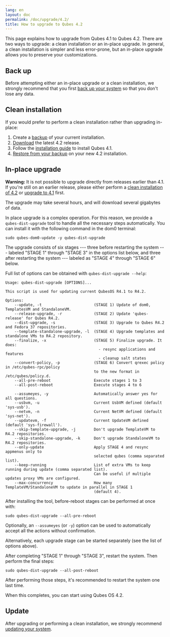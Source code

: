 ```yaml
---
lang: en
layout: doc
permalink: /doc/upgrade/4.2/
title: How to upgrade to Qubes 4.2
---
```


This page explains how to upgrade from Qubes 4.1 to Qubes 4.2. There are two
ways to upgrade: a clean installation or an in-place upgrade. In general, a
clean installation is simpler and less error-prone, but an in-place upgrade
allows you to preserve your customizations.

## Back up

Before attempting either an in-place upgrade or a clean installation, we
strongly recommend that you first [back up your
system](/doc/how-to-back-up-restore-and-migrate/) so that you don't lose any
data.

## Clean installation

If you would prefer to perform a clean installation rather than upgrading
in-place:

1. Create a
   [backup](/doc/how-to-back-up-restore-and-migrate/#creating-a-backup) of your
   current installation.
2. [Download](/downloads/) the latest 4.2 release.
3. Follow the [installation guide](/doc/installation-guide/) to install Qubes
   4.1.
4. [Restore from your
   backup](/doc/how-to-back-up-restore-and-migrate/#restoring-from-a-backup) on
   your new 4.2 installation.

## In-place upgrade

**Warning:** It is not possible to upgrade directly from releases earlier than
4.1. If you're still on an earlier release, please either perform a [clean
installation of 4.2](#clean-installation) or [upgrade to
4.1](/doc/upgrade/4.1/) first.

The upgrade may take several hours, and will download several gigabytes of
data.

In place upgrade is a complex operation. For this reason, we provide a
`qubes-dist-upgrade` tool to handle all the necessary steps automatically. You
can install it with the following command in the dom0 terminal:

    sudo qubes-dom0-update -y qubes-dist-upgrade

The upgrade consists of six stages --- three before restarting the system ---
labeled "STAGE 1" through "STAGE 3" in the options list below, and three after restarting the system --- labeled as "STAGE 4" through "STAGE 6" below.

Full list of options can be obtained with `qubes-dist-upgrade --help`:

    Usage: qubes-dist-upgrade [OPTIONS]...

    This script is used for updating current QubesOS R4.1 to R4.2.
    
    Options:
        --update, -t                       (STAGE 1) Update of dom0, TemplatesVM and StandaloneVM.
        --release-upgrade, -r              (STAGE 2) Update 'qubes-release' for Qubes R4.2.
        --dist-upgrade, -s                 (STAGE 3) Upgrade to Qubes R4.2 and Fedora 37 repositories.
        --template-standalone-upgrade, -l  (STAGE 4) Upgrade templates and standalone VMs to R4.2 repository.
        --finalize, -x                     (STAGE 5) Finalize upgrade. It does:
                                             - resync applications and features
                                             - cleanup salt states
        --convert-policy, -p               (STAGE 6) Convert qrexec policy in /etc/qubes-rpc/policy
                                           to the new format in /etc/qubes/policy.d.
        --all-pre-reboot                   Execute stages 1 to 3
        --all-post-reboot                  Execute stages 4 to 6

        --assumeyes, -y                    Automatically answer yes for all questions.
        --usbvm, -u                        Current UsbVM defined (default 'sys-usb').
        --netvm, -n                        Current NetVM defined (default 'sys-net').
        --updatevm, -f                     Current UpdateVM defined (default 'sys-firewall').
        --skip-template-upgrade, -j        Don't upgrade TemplateVM to R4.2 repositories.
        --skip-standalone-upgrade, -k      Don't upgrade StandaloneVM to R4.2 repositories.
        --only-update                      Apply STAGE 4 and resync appmenus only to
                                           selected qubes (comma separated list).
        --keep-running                     List of extra VMs to keep running during update (comma separated list).
                                           Can be useful if multiple updates proxy VMs are configured.
        --max-concurrency                  How many TemplateVM/StandaloneVM to update in parallel in STAGE 1
                                           (default 4).

After installing the tool, before-reboot stages can be performed at once with:

    sudo qubes-dist-upgrade --all-pre-reboot

Optionally, an `--assumeyes` (or `-y`) option can be used to automatically
accept all the actions without confirmation.

Alternatively, each upgrade stage can be started separately (see the list of
options above).

After completing "STAGE 1" through "STAGE 3", restart the system. Then perform
the final steps:

    sudo qubes-dist-upgrade --all-post-reboot

After performing those steps, it's recommended to restart the system one last time.

When this completes, you can start using Qubes OS 4.2.


## Update

After upgrading or performing a clean installation, we strongly recommend
[updating your system](/doc/how-to-update/).
